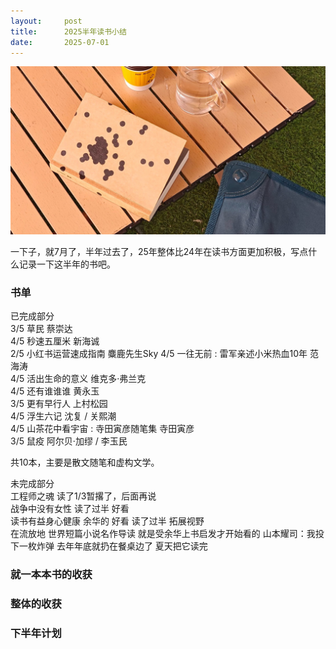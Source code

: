 ```yaml
---
layout:     post
title:      2025半年读书小结
date:       2025-07-01
---
```

![S03E03](/images/202506/shuyi.jpg)


一下子，就7月了，半年过去了，25年整体比24年在读书方面更加积极，写点什么记录一下这半年的书吧。

### 书单  

已完成部分  
3/5 草民 蔡崇达  
4/5 秒速五厘米 新海诚  
2/5 小红书运营速成指南  麋鹿先生Sky
4/5 一往无前 : 雷军亲述小米热血10年 范海涛  
4/5 活出生命的意义  维克多·弗兰克  
4/5 还有谁谁谁 黄永玉  
3/5 更有早行人 上村松园  
4/5 浮生六记 沈复 / 关熙潮  
4/5 山茶花中看宇宙 : 寺田寅彦随笔集 寺田寅彦  
3/5 鼠疫 阿尔贝·加缪 / 李玉民

共10本，主要是散文随笔和虚构文学。

未完成部分  
工程师之魂 读了1/3暂撂了，后面再说  
战争中没有女性 读了过半 好看  
读书有益身心健康 余华的 好看 读了过半 拓展视野  
在流放地 世界短篇小说名作导读 就是受余华上书启发才开始看的
山本耀司：我投下一枚炸弹 去年年底就扔在餐桌边了 夏天把它读完

### 就一本本书的收获

### 整体的收获

### 下半年计划
